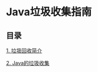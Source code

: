#  Java垃圾收集指南

## 目录

[1. 垃圾回收简介](01_What_Is_Garbage_Collection.md)

[2. Java的垃圾收集](02_Garbage_Collection_in_Java.md)






